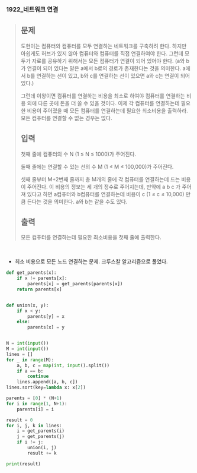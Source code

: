 ### 1922_네트워크 연결

> ## 문제
>
> 도현이는 컴퓨터와 컴퓨터를 모두 연결하는 네트워크를 구축하려 한다. 하지만 아쉽게도 허브가 있지 않아 컴퓨터와 컴퓨터를 직접 연결하여야 한다. 그런데 모두가 자료를 공유하기 위해서는 모든 컴퓨터가 연결이 되어 있어야 한다. (a와 b가 연결이 되어 있다는 말은 a에서 b로의 경로가 존재한다는 것을 의미한다. a에서 b를 연결하는 선이 있고, b와 c를 연결하는 선이 있으면 a와 c는 연결이 되어 있다.)
>
> 그런데 이왕이면 컴퓨터를 연결하는 비용을 최소로 하여야 컴퓨터를 연결하는 비용 외에 다른 곳에 돈을 더 쓸 수 있을 것이다. 이제 각 컴퓨터를 연결하는데 필요한 비용이 주어졌을 때 모든 컴퓨터를 연결하는데 필요한 최소비용을 출력하라. 모든 컴퓨터를 연결할 수 없는 경우는 없다.
>
> ## 입력
>
> 첫째 줄에 컴퓨터의 수 N (1 ≤ N ≤ 1000)가 주어진다.
>
> 둘째 줄에는 연결할 수 있는 선의 수 M (1 ≤ M ≤ 100,000)가 주어진다.
>
> 셋째 줄부터 M+2번째 줄까지 총 M개의 줄에 각 컴퓨터를 연결하는데 드는 비용이 주어진다. 이 비용의 정보는 세 개의 정수로 주어지는데, 만약에 a b c 가 주어져 있다고 하면 a컴퓨터와 b컴퓨터를 연결하는데 비용이 c (1 ≤ c ≤ 10,000) 만큼 든다는 것을 의미한다. a와 b는 같을 수도 있다.
>
> ## 출력
>
> 모든 컴퓨터를 연결하는데 필요한 최소비용을 첫째 줄에 출력한다.

<br>

- 최소 비용으로 모든 노드 연결하는 문제. 크루스칼 알고리즘으로 풀었다.

```python
def get_parents(x):
    if x != parents[x]:
        parents[x] = get_parents(parents[x])
    return parents[x]


def union(x, y):
    if x < y:
        parents[y] = x
    else:
        parents[x] = y


N = int(input())
M = int(input())
lines = []
for _ in range(M):
    a, b, c = map(int, input().split())
    if a == b:
        continue
    lines.append([a, b, c])
lines.sort(key=lambda x: x[2])

parents = [0] * (N+1)
for i in range(1, N+1):
    parents[i] = i

result = 0
for i, j, k in lines:
    i = get_parents(i)
    j = get_parents(j)
    if i != j:
        union(i, j)
        result += k

print(result)
```


